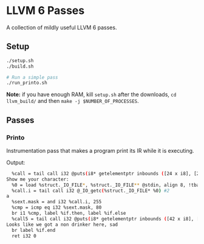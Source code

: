 # LLVM 6 Passes

A collection of mildly useful LLVM 6 passes.

## Setup

```sh
./setup.sh
./build.sh

# Run a simple pass
./run_printo.sh
```

**Note:** if you have enough RAM, kill `setup.sh` after the downloads,
`cd llvm_build/` and then `make -j $NUMBER_OF_PROCESSES`.

## Passes

### Printo

Instrumentation pass that makes a program print its IR while it is executing.

Output:

```sh
  %call = tail call i32 @puts(i8* getelementptr inbounds ([24 x i8], [24 x i8]* @.str, i64 0, i64 0))
Show me your character:
  %0 = load %struct._IO_FILE*, %struct._IO_FILE** @stdin, align 8, !tbaa !2
  %call.i = tail call i32 @_IO_getc(%struct._IO_FILE* %0) #2
a  
  %sext.mask = and i32 %call.i, 255
  %cmp = icmp eq i32 %sext.mask, 80
  br i1 %cmp, label %if.then, label %if.else
  %call5 = tail call i32 @puts(i8* getelementptr inbounds ([42 x i8], [42 x i8]* @.str.2, i64 0, i64 0))
Looks like we got a non drinker here, sad
  br label %if.end
  ret i32 0
```

